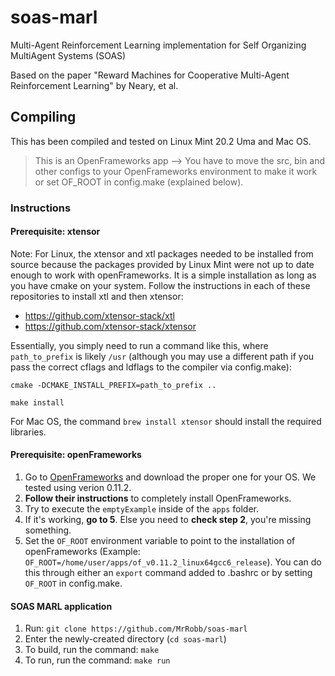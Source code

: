 # soas-marl
Multi-Agent Reinforcement Learning implementation for Self Organizing MultiAgent Systems (SOAS)

Based on the paper "Reward Machines for Cooperative Multi-Agent Reinforcement Learning" by Neary, et al.

## Compiling

This has been compiled and tested on Linux Mint 20.2 Uma and Mac OS. 

> This is an OpenFrameworks app --> You have to move the src, bin and other configs to your OpenFrameworks environment to make it work or set OF_ROOT in config.make (explained below).

### Instructions

#### Prerequisite: xtensor
Note: For Linux, the xtensor and xtl packages needed to be installed from source because the packages provided by Linux Mint were not up to date enough to work with openFrameworks. It is a simple installation as long as you have cmake on your system. Follow the instructions in each of these repositories to install xtl and then xtensor:
* https://github.com/xtensor-stack/xtl
* https://github.com/xtensor-stack/xtensor

Essentially, you simply need to run a command like this, where `path_to_prefix` is likely `/usr` (although you may use a different path if you pass the correct cflags and ldflags to the compiler via config.make):

`cmake -DCMAKE_INSTALL_PREFIX=path_to_prefix ..`

`make install`

For Mac OS, the command `brew install xtensor` should install the required libraries.

#### Prerequisite: openFrameworks

1. Go to [OpenFrameworks](http://openframeworks.cc/download/) and download the proper one for your OS. We tested using verion 0.11.2.
2. **Follow their instructions** to completely install OpenFrameworks.
3. Try to execute the `emptyExample` inside of the `apps` folder.
4. If it's working, **go to 5**. Else you need to **check step 2**, you're missing something.
5. Set the `OF_ROOT` environment variable to point to the installation of openFrameworks (Example: `OF_ROOT=/home/user/apps/of_v0.11.2_linux64gcc6_release`). You can do this through either an `export` command added to .bashrc or by setting `OF_ROOT` in config.make.

#### SOAS MARL application
1. Run: `git clone https://github.com/MrRobb/soas-marl`
2. Enter the newly-created directory (`cd soas-marl`)
3. To build, run the command: `make`
4. To run, run the command: `make run`
